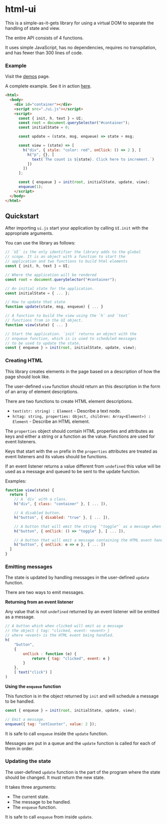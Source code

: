 # html-ui

This is a simple-as-it-gets library for using a virtual DOM to separate the handling of state and view.

The entire API consists of 4 functions.

It uses simple JavaScript, has no dependencies, requires no transpilation, and has fewer than 300 lines of code.

### Example

Visit the [demos](https://lazamar.github.io/html-ui/demos/) page.

A complete example. See it in action [here](https://lazamar.github.io/html-ui/demos/minimal.html).

```html
<html>
  <body>
    <div id="container"></div>
    <script src="./ui.js"></script>
    <script>
      const { init, h, text } = UI;
      const root = document.querySelector("#container");
      const initialState = 0;

      const update = (state, msg, enqueue) => state + msg;

      const view = (state) => [
        h("div", { style: "color: red", onClick: () => 2 }, [
          h("p", {}, [
            text(`The count is ${state}. Click here to increment.`)
          ])
        ])
      ];

      const { enqueue } = init(root, initialState, update, view);
      enqueue(1);
    </script>
  </body>
</html>
```

## Quickstart

After importing `ui.js` start your application by calling `UI.init` with the appropriate arguments.

You can use the library as follows:

```javascript
// `UI` is the only identifier the library adds to the global
// scope. It is an object with a function to start the
// application and two functions to build html elements
const { init, h, text } = UI;

// Where the application will be rendered
const root = document.querySelector("#container");

// An initial state for the application.
const initialState = { ... };

// How to update that state
function update(state, msg, enqueue) { ... }

// A function to build the view using the `h` and `text`
// functions from in the UI object.
function view(state) { ... }

// Start the application. `init` returns an object with the
// enqueue function, which is is used to scheduled messages
// to be used to update the state.
const { enqueue } = init(root, initialState, update, view);
```

### Creating HTML

This library creates elements in the page based on a description of how the page should look like.

The user-defined `view` function should return an this description in the form of an
array of element descriptions.

There are two functions to create HTML element descriptions.

* `text(str: string) : Element` - Describe a text node.
* `h(tag: string, properties: Object, children: Array<Element>) : Element` - Describe an HTML element.

The `properties` object should contain HTML properties and attributes as keys and either
a string or a function as the value. Functions are used for event listeners.

Keys that start with the `on` prefix in the `properties` attributes are treated as event listeners
and its values should be functions.

If an event listener returns a value different from `undefined` this value will
be used as a message and queued to be sent to the update function.

Examples:

```javascript
function view(state) {
  return [
    // A `div` with a class.
    h("div", { class: "container" }, [ ... ]),

    // A disabled button.
    h("button", { disabled: "true" }, [ ... ]),

    // A button that will emit the string `"toggle"` as a message when clicked.
    h("button", { onClick: () => "toggle" }, [ ... ]),

    // A button that will emit a message containing the HTML event handled by the onClick listener.
    h("button", { onClick: e => e }, [ ... ])
  ]
}
```

### Emitting messages

The state is updated by handling messages in the user-defined `update` function.

There are two ways to emit messages.

**Returning from an event listener**

Any value that is not `undefined` returned by an event listener will be emitted as a message.

```javascript
// A button which when clicked will emit as a message
// the object { tag: "clicked, event: <event> }
// where <event> is the HTML event being handled.
h(
    "button",
    {
        onClick : function (e) {
            return { tag: "clicked", event: e }
        }
    },
    [ text("click") ]
)
```

**Using the `enqueue` function**

This function is in the object returned by `init` and will schedule a message to be handled.

``` javascript
const { enqueue } = init(root, initialState, update, view);

// Emit a message.
enqueue({ tag: "setCounter", value: 2 });
```

It is safe to call `enqueue` inside the `update` function.

Messages are put in a queue and the `update` function is called for each of them in order.

### Updating the state

The user-defined `update` function is the part of the program where the state
should be changed. It must return the new state.

It takes three arguments:

* The current state.
* The message to be handled.
* The `enqueue` function.

It is safe to call `enqueue` from inside `update`.
